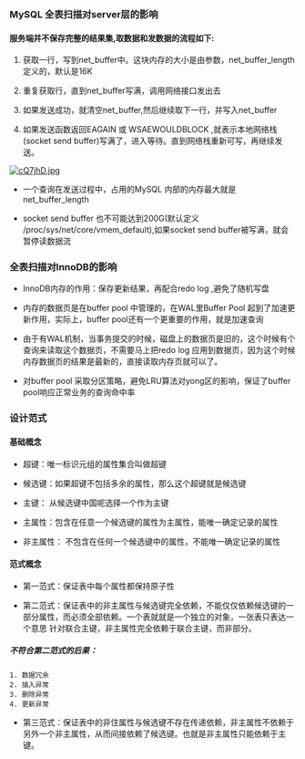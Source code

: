### MySQL 全表扫描对server层的影响

#### 服务端并不保存完整的结果集,取数据和发数据的流程如下:

1. 获取一行，写到net_buffer中。这块内存的大小是由参数，net_buffer_length 定义的，默认是16K

2. 重复获取行，直到net_buffer写满，调用网络接口发出去

3. 如果发送成功，就清空net_buffer,然后继续取下一行，并写入net_buffer

4. 如果发送函数返回EAGAIN 或 WSAEWOULDBLOCK ,就表示本地网络栈(socket send buffer)写满了，进入等待。直到网络栈重新可写，再继续发送。

[![cQ7jhD.jpg](https://z3.ax1x.com/2021/04/05/cQ7jhD.jpg)](https://imgtu.com/i/cQ7jhD)

- 一个查询在发送过程中，占用的MySQL 内部的内存最大就是net_buffer_length 

- socket send buffer 也不可能达到200G(默认定义 /proc/sys/net/core/vmem_default),如果socket send buffer被写满，就会暂停读数据流

### 全表扫描对InnoDB的影响

- InnoDB内存的作用：保存更新结果，再配合redo log ,避免了随机写盘

- 内存的数据页是在buffer pool 中管理的，在WAL里Buffer Pool 起到了加速更新作用，实际上，buffer pool还有一个更重要的作用，就是加速查询

- 由于有WAL机制，当事务提交的时候，磁盘上的数据页是旧的，这个时候有个查询来读取这个数据页，不需要马上把redo log 应用到数据页，因为这个时候内存数据页的结果是最新的，直接读取内存页就可以了。

- 对buffer pool 采取分区策略，避免LRU算法对yong区的影响，保证了buffer pool响应正常业务的查询命中率

### 设计范式

#### 基础概念

- 超键：唯一标识元组的属性集合叫做超键

- 候选键：如果超键不包括多余的属性，那么这个超键就是候选键

- 主键： 从候选键中国呢选择一个作为主键

- 主属性：包含在任意一个候选键的属性为主属性，能唯一确定记录的属性

- 非主属性： 不包含在任何一个候选键中的属性，不能唯一确定记录的属性

#### 范式概念

- 第一范式：保证表中每个属性都保持原子性

- 第二范式：保证表中的非主属性与候选键完全依赖，不能仅仅依赖候选键的一部分属性，而必须全部依赖。一个表就就是一个独立的对象，一张表只表达一个意思 针对联合主键，非主属性完全依赖于联合主键，而非部分。

##### 不符合第二范式的后果：

````
1. 数据冗余
2. 插入异常
3. 删除异常
4. 更新异常
````

- 第三范式：保证表中的非住属性与候选键不存在传递依赖，非主属性不依赖于另外一个非主属性，从而间接依赖了候选键。也就是非主属性只能依赖于主键。